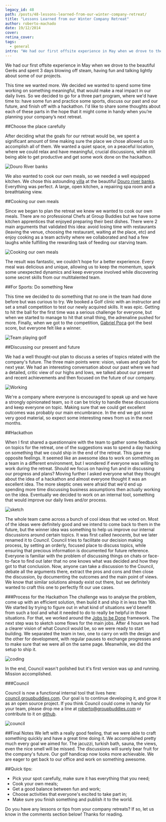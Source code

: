 ```yaml
---
legacy_id: 48
path: /posts/48-lessons-learned-from-our-winter-company-retreat/
title: "Lessons Learned from our Winter Company Retreat"
author: roberto-machado
date: 19/12/2014
cover: 
retina_cover: 
tags:
  - general
intro: "We had our first offsite experience in May when we drove to the beautiful Gerês and spent 3 days blowing off steam, having fun and talking lightly about some of our projects."
---
```


We had our first offsite experience in May when we drove to the beautiful Gerês and spent 3 days blowing off steam, having fun and talking lightly about some of our projects. 

This time we wanted more. We decided we wanted to spend some time working on something meaningful, that would make a real impact in our daily lives. So we decided to go for a three part program, where we'd have time to: have some fun and practice some sports, discuss our past and our future, and finish off with a hackathon. I'd like to share some thoughts about each of these parts in the hope that it might come in handy when you’re planning your company’s next retreat.

##Choose the place carefully

After deciding what the goals for our retreat would be, we spent a significant amount of time making sure the place we chose allowed us to accomplish all of them. We wanted a quiet space, on a peaceful location, where we could relax and have meaningful, crucial discussions, while still being able to get productive and get some work done on the hackathon.

![Douro River banks](https://blog.groupbuddies.com/uploads/post_image/image/28/casa_douro.png)

We also wanted to cook our own meals, so we needed a well equipped kitchen. We chose this astounding [villa](https://www.booking.com/hotel/pt/villa-spa-douro.pt-pt.html) at the beautiful [Douro river banks](https://www.google.pt/search?q=douro+river+banks&espv=2&biw=1280&bih=637&source=lnms&tbm=isch&sa=X&ei=8m-RVMrCFoT6UM6agZAO&ved=0CAYQ_AUoAQ#imgdii=_). Everything was perfect. A large, open kitchen, a repairing spa room and a breathtaking view.



##Cooking our own meals

Since we began to plan the retreat we knew we wanted to cook our own meals. There are no professional Chefs at Group Buddies but we have some kitchen apprentices that enjoyed preparing their best dishes. There were 2 main arguments that validated this idea: avoid losing time with restaurants (leaving the venue, choosing the restaurant, waiting at the place, etc) and enjoy cooking as a team activity where we collaborated and had a few laughs while fulfilling the rewarding task of feeding our starving team.

![Cooking our own meals](https://blog.groupbuddies.com/uploads/post_image/image/20/IMG_1794.JPG)

The result was fantastic, we couldn't hope for a better experience. Every meal was delicious and unique, allowing us to keep the momentum, spark some unexpected dynamics and keep everyone involved while discovering some secret skills from our multitalented team.


##For Sports: Do something New

This time we decided to do something that no one in the team had done before but was curious to try. We booked a Golf clinic with an instructor and set a small competition to test our newly acquired skills. It was epic. Getting to hit the ball for the first time was a serious challenge for everyone, but when we started to manage to hit that small thing, the adrenaline pushed for more. Finally, when we got to the competition, [Gabriel Poça](https://twitter.com/gabrielgpoca) got the best score, but everyone felt like a winner.

![Team playing golf](https://blog.groupbuddies.com/uploads/post_image/image/22/2014-12-06_15.21.28.jpg)

##Discussing our present and future

We had a well thought-out plan to discuss a series of topics related with the company's future. The three main points were: vision, values and goals for next year. We had an interesting conversation about our past where we had a detailed, critic view of our highs and lows, we talked about our present and recent achievements and then focused on the future of our company.

![Working](https://blog.groupbuddies.com/uploads/post_image/image/23/2014-12-07_17.17.22.jpg)

We're a company where everyone is encouraged to speak up and we have a strongly opinionated team, so it can be tricky to handle these discussions and keep everyone on topic. Making sure that we could get excellent outcomes was probably our main encumbrance. In the end we got some very good material, so expect some interesting news from us in the next months.

##Hackathon

When I first shared a questionnaire with the team to gather some feedback on topics for the retreat, one of the suggestions was to spend a day hacking on something that we could ship in the end of the retreat. This gave me opposite feelings. It seemed like an awesome idea to work on something as a team in a different environment, but I wondered if everyone was willing to work during the retreat. Should we focus on having fun and in discussing our progress and plans? Moving further I asked everyone what they thought about the idea of a hackathon and almost everyone thought it was an excellent idea. The more skeptic ones were afraid that we'd end up spending more time discussing business assumptions then actually working on the idea. Eventually we decided to work on an internal tool, something that would improve our daily lives and/or process.

![sketch](https://blog.groupbuddies.com/uploads/post_image/image/25/2014-12-07_19.56.27.jpg)

The whole team came across a bunch of cool ideas that we voted on. Most of the ideas were definitely good and we intend to come back to them in the future, but the winner idea was something to help us improve our internal discussions around certain topics. It was first called _twocents_, but we later renamed it to _Council_.
Council tries to facilitate our decision making process, by setting an orderly, focused place to discuss topics, while ensuring that precious information is documented for future reference. Everyone is familiar with the problem of discussing things on chats or face-to-face to find out later that no one knows what was decided and how they got to that conclusion. Now, anyone can take a discussion to the Council, debate all the arguments there, extract the pros and cons and then close the discussion, by documenting the outcomes and the main point of views.
We know that similar solutions already exist out there, but we definitely wanted to craft this one to perfectly fit our use cases.

###Process for the Hackathon
The challenge was to analyse the problem, come up with an efficient solution, then build it and ship it in less than 16h. We started by trying to figure out in what kind of situations we'd benefit from such a tool and what it needed to do to really be helpful in those situations. For that, we worked around the [Jobs to be Done](https://medium.com/the-job-to-be-done) framework. The next step was to sketch some flows for the main jobs. After 4 hours we had a clearer vision of what Council would be, so we were ready to start building. We separated the team in two, one to carry on with the design and the other for development, with regular pauses to exchange progresses and to make sure that we were all on the same page. Meanwhile, we did the setup to ship it. 

![coding](https://blog.groupbuddies.com/uploads/post_image/image/24/2014-12-07_19.57.06.jpg)

In the end, Council wasn't polished but it's first version was up and running. Mission accomplished.

###Council

Council is now a functional internal tool that lives here: [council.groupbuddies.com](https://council.groupbuddies.com). Our goal is to continue developing it, and grow it as an open source project. If you think Council could come in handy for your team, please drop me a line at [roberto@groupbuddies.com](mailto:roberto@groupbuddies.com) or contribute to it on [github](https://github.com/groupbuddies/council).

![council](https://blog.groupbuddies.com/uploads/post_image/image/27/blog-council.png)

##Final Notes
We left with a really good feeling, that we were able to craft something quickly and have a great time doing it. We accomplished pretty much every goal we aimed for. The jacuzzi, turkish bath, sauna, the views, even the nice smell will be missed. The discussions will surely bear fruit for the company's future. Our golf handicap now looks more achievable. We are eager to get back to our office and work on something awesome.

##Quick tips:

* Pick your spot carefully, make sure it has everything that you need;
* Cook your own meals;
* Get a good balance between fun and work;
* Choose activities that everyone's excited to take part in;
* Make sure you finish something and publish it to the world.

Do you have any lessons or tips from your company retreats? If so, let us know in the comments section below! Thanks for reading.
